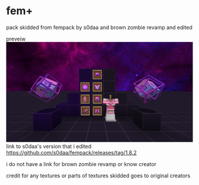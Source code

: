 # fem+
pack skidded from fempack by s0daa and brown zombie revamp and edited

preveiw 
![](/preveiw.png)
link to s0daa's version that i edited https://github.com/s0daa/fempack/releases/tag/1.8.2 

i do not have a link for brown zombie revamp or know creator

credit for any textures or parts of textures skidded goes to original creators
